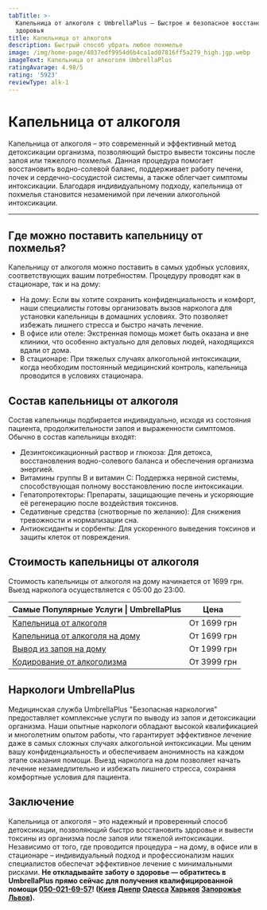 ```yaml
---
tabTitle: >-
  Капельница от алкоголя с UmbrellaPlus — Быстрое и безопасное восстановление
  здоровья
title: Капельница от алкоголя
description: Быстрый способ убрать любое похмелье
image: /img/home-page/4037edf9954d6b4ca1ad07816ff5a279_high.jgp.webp
imageText: Капельница от алкоголя UmbrellaPlus
ratingAvarage: 4.98/5
rating: '5923'
reviewType: alk-1
---
```


# Капельница от алкоголя

Капельница от алкоголя – это современный и эффективный метод детоксикации организма, позволяющий быстро вывести токсины после запоя или тяжелого похмелья. Данная процедура помогает восстановить водно-солевой баланс, поддерживает работу печени, почек и сердечно-сосудистой системы, а также облегчает симптомы интоксикации. Благодаря индивидуальному подходу, капельница от похмелья становится незаменимой при лечении алкогольной интоксикации.

***

## Где можно поставить капельницу от похмелья?

Капельницу от алкоголя можно поставить в самых удобных условиях, соответствующих вашим потребностям. Процедуру проводят как в стационаре, так и на дому:

* На дому: Если вы хотите сохранить конфиденциальность и комфорт, наши специалисты готовы организовать вызов нарколога для установки капельницы в домашних условиях. Это позволяет избежать лишнего стресса и быстро начать лечение.
* В офисе или отеле: Экстренная помощь может быть оказана и вне клиники, что особенно актуально для деловых людей, находящихся вдали от дома.
* В стационаре: При тяжелых случаях алкогольной интоксикации, когда необходим постоянный медицинский контроль, капельница проводится в условиях стационара.

## Состав капельницы от алкоголя

Состав капельницы подбирается индивидуально, исходя из состояния пациента, продолжительности запоя и выраженности симптомов. Обычно в состав капельницы входят:

* Дезинтоксикационный раствор и глюкоза: Для детокса, восстановления водно-солевого баланса и обеспечения организма энергией.
* Витамины группы B и витамин C: Поддержка нервной системы, способствующая полному восстановлению после интоксикации.
* Гепатопротекторы: Препараты, защищающие печень и ускоряющие её регенерацию после воздействия токсинов.
* Седативные средства (снотворные по желанию): Для снижения тревожности и нормализации сна.
* Антиоксиданты и сорбенты: Для ускоренного выведения токсинов и защиты клеток от повреждения.

## Стоимость капельницы от алкоголя

Стоимость капельницы от алкоголя на дому начинается от 1699 грн. Выезд нарколога осуществляется с 05:00 до 23:00.

| Самые Популярные Услуги \| UmbrellaPlus                                                                             | Цена        |
| ------------------------------------------------------------------------------------------------------------------- | ----------- |
| [Капельница от алкоголя](https://umbrella-plus.com.ua/services/kapelnica-ot-alkogolia-umbrellaplus/)                | От 1699 грн |
| [Капельница от алкоголя на дому](https://umbrella-plus.com.ua/services/kapelnica_ot_alkogola_na_domy_umbrellaplus/) | От 1699 грн |
| [Вывод из запоя на дому](https://umbrella-plus.com.ua/services/vivod-iz-zapoia-na-domy-umbrellaplus/)               | От 1999 грн |
| [Кодирование от алкоголизма](https://umbrella-plus.com.ua/services/kodirovka-ot-alkogolia-umbrellaplus/)            | От 3999 грн |

## Наркологи UmbrellaPlus

Медицинская служба UmbrellaPlus "Безопасная наркология" предоставляет комплексные услуги по выводу из запоя и детоксикации организма. Наши опытные наркологи обладают высокой квалификацией и многолетним опытом работы, что гарантирует эффективное лечение даже в самых сложных случаях алкогольной интоксикации. Мы ценим вашу конфиденциальность и обеспечиваем анонимность на каждом этапе оказания помощи. Выезд нарколога на дом позволяет начать лечение незамедлительно и избежать лишнего стресса, сохраняя комфортные условия для пациента.

## Заключение

Капельница от алкоголя – это надежный и проверенный способ детоксикации, позволяющий быстро восстановить здоровье и вывести токсины из организма после запоя или тяжелой интоксикации. Независимо от того, где проводится процедура – на дому, в офисе или в стационаре – индивидуальный подход и профессионализм наших специалистов обеспечат эффективное лечение с минимальными рисками. **Не откладывайте заботу о здоровье — обратитесь в UmbrellaPlus прямо сейчас для получения квалифицированной помощи [050-021-69-57](tel:0500216957)! ([Киев](https://umbrella-plus.com.ua/kiev/) [Днепр](https://umbrella-plus.com.ua/dnepr/) [Одесса](https://umbrella-plus.com.ua/lechenie-alc/) [Харьков](https://umbrella-plus.com.ua/kharkiv/) [Запорожье](https://umbrella-plus.com.ua/zaporozie/) [Львов](https://umbrella-plus.com.ua/lviv/)).**
